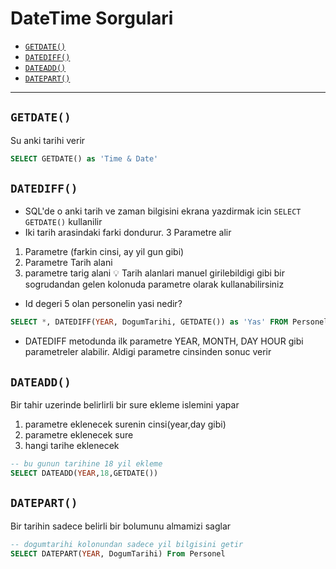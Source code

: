 # DateTime Sorgulari

- [`GETDATE()`](#getdate)
- [`DATEDIFF()`](#datediff)
- [`DATEADD()`](#dateadd)
- [`DATEPART()`](#datepart)

---

## `GETDATE()`

Su anki tarihi verir

```SQL
SELECT GETDATE() as 'Time & Date'
```

## `DATEDIFF()`

- SQL'de o anki tarih ve zaman bilgisini ekrana yazdirmak icin `SELECT GETDATE()` kullanilir
- Iki tarih arasindaki farki dondurur. 3 Parametre alir

1. Parametre (farkin cinsi, ay yil gun gibi)
2. Parametre Tarih alani
3. parametre tarig alani
:bulb: Tarih alanlari manuel girilebildigi gibi bir sogrudandan gelen kolonuda parametre olarak kullanabilirsiniz

- Id degeri 5 olan personelin yasi nedir?

```SQL
SELECT *, DATEDIFF(YEAR, DogumTarihi, GETDATE()) as 'Yas' FROM Personel WHERE Id=5
```

- DATEDIFF metodunda ilk parametre YEAR, MONTH, DAY HOUR gibi parametreler alabilir. Aldigi parametre cinsinden sonuc verir

## `DATEADD()`

Bir tahir uzerinde belirlirli bir sure ekleme islemini yapar

1. parametre eklenecek surenin cinsi(year,day gibi)
2. parametre eklenecek sure
3. hangi tarihe eklenecek

```SQL
-- bu gunun tarihine 18 yil ekleme
SELECT DATEADD(YEAR,18,GETDATE())
```

## `DATEPART()`

Bir tarihin sadece belirli bir bolumunu almamizi saglar

```SQL
-- dogumtarihi kolonundan sadece yil bilgisini getir
SELECT DATEPART(YEAR, DogumTarihi) From Personel
```
